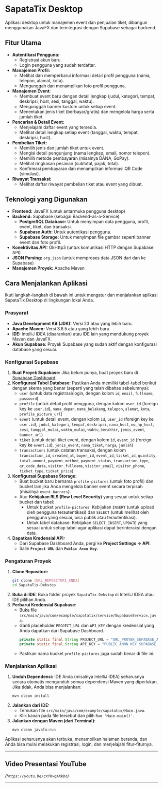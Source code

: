# SapataTix Desktop

Aplikasi desktop untuk manajemen event dan penjualan tiket, dibangun menggunakan JavaFX dan terintegrasi dengan Supabase sebagai backend.

## Fitur Utama

* **Autentikasi Pengguna:**
    * Registrasi akun baru.
    * Login pengguna yang sudah terdaftar.
* **Manajemen Profil:**
    * Melihat dan memperbarui informasi detail profil pengguna (nama, telepon, alamat, kota).
    * Mengunggah dan menampilkan foto profil pengguna.
* **Manajemen Event:**
    * Membuat event baru dengan detail lengkap (judul, kategori, tempat, deskripsi, host, sesi, tanggal, waktu).
    * Mengunggah banner kustom untuk setiap event.
    * Menentukan jenis tiket (berbayar/gratis) dan mengelola harga serta jumlah tiket.
* **Pencarian & Detail Event:**
    * Menjelajahi daftar event yang tersedia.
    * Melihat detail lengkap setiap event (tanggal, waktu, tempat, deskripsi, host).
* **Pembelian Tiket:**
    * Memilih jenis dan jumlah tiket untuk event.
    * Mengisi detail pengunjung (nama lengkap, email, nomor telepon).
    * Memilih metode pembayaran (misalnya DANA, GoPay).
    * Melihat ringkasan pesanan (subtotal, pajak, total).
    * Konfirmasi pembayaran dan menampilkan informasi QR Code (simulasi).
* **Riwayat Transaksi:**
    * Melihat daftar riwayat pembelian tiket atau event yang dibuat.

## Teknologi yang Digunakan

* **Frontend:** JavaFX (untuk antarmuka pengguna desktop)
* **Backend:** Supabase (sebagai Backend-as-a-Service)
    * **PostgreSQL Database:** Untuk menyimpan data pengguna, profil, event, tiket, dan transaksi.
    * **Supabase Auth:** Untuk autentikasi pengguna.
    * **Supabase Storage:** Untuk menyimpan file gambar seperti banner event dan foto profil.
* **Konektivitas API:** OkHttp3 (untuk komunikasi HTTP dengan Supabase API)
* **JSON Parsing:** `org.json` (untuk memproses data JSON dari dan ke Supabase)
* **Manajemen Proyek:** Apache Maven

## Cara Menjalankan Aplikasi

Ikuti langkah-langkah di bawah ini untuk mengatur dan menjalankan aplikasi SapataTix Desktop di lingkungan lokal Anda.

### Prasyarat

* **Java Development Kit (JDK):** Versi 23 atau yang lebih baru.
* **Apache Maven:** Versi 3.8.5 atau yang lebih baru.
* **IDE:** IntelliJ IDEA (disarankan) atau IDE lain yang mendukung proyek Maven dan JavaFX.
* **Akun Supabase:** Proyek Supabase yang sudah aktif dengan konfigurasi database yang sesuai.

### Konfigurasi Supabase

1.  **Buat Proyek Supabase:** Jika belum punya, buat proyek baru di [Supabase Dashboard](https://supabase.com/dashboard).
2.  **Konfigurasi Tabel Database:** Pastikan Anda memiliki tabel-tabel berikut dengan skema yang benar (seperti yang telah dibahas sebelumnya):
    * `user` (untuk data registrasi/login, dengan kolom `id`, `email`, `fullname`, `password`)
    * `profile` (untuk detail profil pengguna, dengan kolom `user_id` (foreign key ke `user.id`), `nama_depan`, `nama_belakang`, `telepon`, `alamat`, `kota`, `profile_picture_url`)
    * `event` (untuk detail event, dengan kolom `id`, `user_id` (foreign key ke `user.id`), `judul`, `kategori`, `tempat`, `deskripsi`, `nama_host`, `no_hp_host`, `sesi`, `tanggal_mulai`, `waktu_mulai`, `waktu_berakhir`, `jenis_event`, `banner_url`)
    * `tiket` (untuk detail tiket event, dengan kolom `id`, `event_id` (foreign key ke `event.id`), `jenis_event`, `nama_tiket`, `harga`, `jumlah`)
    * `transactions` (untuk catatan transaksi, dengan kolom `transaction_id`, `created_at`, `buyer_id`, `event_id`, `ticket_id`, `quantity`, `total_amount`, `payment_method`, `payment_status`, `transaction_type`, `qr_code_data`, `visitor_fullname`, `visitor_email`, `visitor_phone`, `ticket_type`, `ticket_price`)
3.  **Konfigurasi Supabase Storage:**
    * Buat bucket baru bernama `profile-pictures` (untuk foto profil) dan bucket lain jika Anda mengelola banner event secara terpisah (misalnya `event-banners`).
    * Atur **Kebijakan RLS (Row Level Security)** yang sesuai untuk setiap bucket dan tabel:
        * Untuk bucket `profile-pictures`: Kebijakan `INSERT` (untuk upload oleh pengguna terautentikasi) dan `SELECT` (untuk melihat oleh pengguna yang sesuai, bisa publik atau terautentikasi).
        * Untuk tabel database: Kebijakan `SELECT`, `INSERT`, `UPDATE` yang sesuai untuk setiap tabel agar aplikasi dapat berinteraksi dengan data.
4.  **Dapatkan Kredensial API:**
    * Dari Supabase Dashboard Anda, pergi ke **Project Settings -> API**.
    * Salin **`Project URL`** dan **`Public Anon Key`**.

### Pengaturan Proyek

1.  **Clone Repositori:**
    ```bash
    git clone [URL_REPOSITORI_ANDA]
    cd SapataTix-Dekstop
    ```
2.  **Buka di IDE:** Buka folder proyek `SapataTix-Dekstop` di IntelliJ IDEA atau IDE pilihan Anda.
3.  **Perbarui Kredensial Supabase:**
    * Buka file `src/main/java/com/example/sapatatix/service/SupabaseService.java`.
    * Ganti placeholder `PROJECT_URL` dan `API_KEY` dengan kredensial yang Anda dapatkan dari Supabase Dashboard.
        ```java
        private static final String PROJECT_URL = "URL_PROYEK_SUPABASE_ANDA";
        private static final String API_KEY = "PUBLIC_ANON_KEY_SUPABASE_ANDA";
        ```
    * Pastikan nama bucket `profile-pictures` juga sudah benar di file ini.

### Menjalankan Aplikasi

1.  **Unduh Dependensi:** IDE Anda (misalnya IntelliJ IDEA) seharusnya secara otomatis mengunduh semua dependensi Maven yang diperlukan. Jika tidak, Anda bisa menjalankan:
    ```bash
    mvn clean install
    ```
2.  **Jalankan dari IDE:**
    * Temukan file `src/main/java/com/example/sapatatix/Main.java`.
    * Klik kanan pada file tersebut dan pilih `Run 'Main.main()'`.
3.  **Jalankan dengan Maven (dari Terminal):**
    ```bash
    mvn clean javafx:run
    ```

Aplikasi seharusnya akan terbuka, menampilkan halaman beranda, dan Anda bisa mulai melakukan registrasi, login, dan menjelajahi fitur-fiturnya.

---

## Video Presentasi YouTube

*(`https://youtu.be/cxYkvqAKkbo`)*


---
